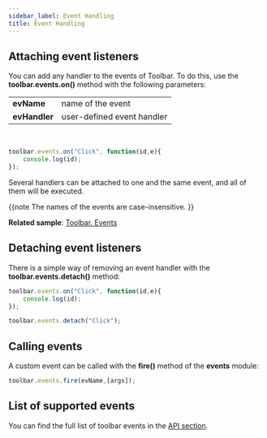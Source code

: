 ```yaml
---
sidebar_label: Event Handling
title: Event Handling
---          
```


## Attaching event listeners

You can add any handler to the events of Toolbar. To do this, use the **toolbar.events.on()** method with the following parameters:

<table>
	<tbody>
        <tr>
			<td><b>evName</b></td>
			<td>name of the event</td>
		</tr>
        <tr>
			<td><b>evHandler</b></td>
			<td>user-defined event handler</td>
		</tr>
    </tbody>
</table>
<br/>

~~~js
toolbar.events.on("Click", function(id,e){
    console.log(id);
});
~~~

Several handlers can be attached to one and the same event, and all of them will be executed.

{{note  The names of the events are case-insensitive. }}

**Related sample**: [Toolbar. Events](https://snippet.dhtmlx.com/xvak1p5y)

## Detaching event listeners 

There is a simple way of removing an event handler with the **toolbar.events.detach()** method:

~~~js
toolbar.events.on("Click", function(id,e){
    console.log(id);
});

toolbar.events.detach("Click"); 
~~~

## Calling events

A custom event can be called with the **fire()** method of the **events** module:

~~~js
toolbar.events.fire(evName,[args]);
~~~

## List of supported events 

You can find the full list of toolbar events in the [API section](toolbar/api/api_overview.md#toolbar-events).
